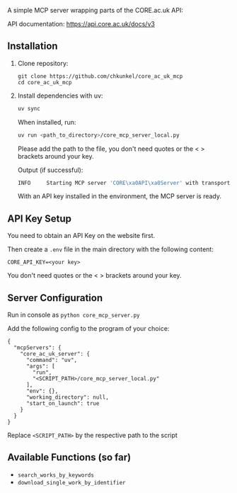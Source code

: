 A simple MCP server wrapping parts of the CORE.ac.uk API:

API documentation: https://api.core.ac.uk/docs/v3

## Installation

1. Clone repository:

   ```
   git clone https://github.com/chkunkel/core_ac_uk_mcp
   cd core_ac_uk_mcp
   ```

2. Install dependencies with uv:

   ```bash
   uv sync
   ```
   
   When installed, run:

    ```bash
    uv run <path_to_directory>/core_mcp_server_local.py
    ```
    Please add the path to the file, you don't need quotes or the < > brackets around your key.
    
   Output (if successful):

    ```bash
    INFO     Starting MCP server 'CORE\xa0API\xa0Server' with transport 'stdio'
    ```
    With an API key installed in the environment, the MCP server is ready.

    
## API Key Setup

You need to obtain an API Key on the website first.

Then create a `.env` file in the main directory with the following content:
   ```
   CORE_API_KEY=<your key>
   ```
You don't need quotes or the < > brackets around your key.

## Server Configuration

Run in console as `python core_mcp_server.py`

Add the following config to the program of your choice:
```
{
  "mcpServers": {
    "core_ac_uk_server": {
      "command": "uv",
      "args": [
        "run",
        "<SCRIPT_PATH>/core_mcp_server_local.py"
      ],
      "env": {},
      "working_directory": null,
      "start_on_launch": true
    }
  }
}
```
Replace `<SCRIPT_PATH>` by the respective path to the script


## Available Functions (so far)
- `search_works_by_keywords`
- `download_single_work_by_identifier`

